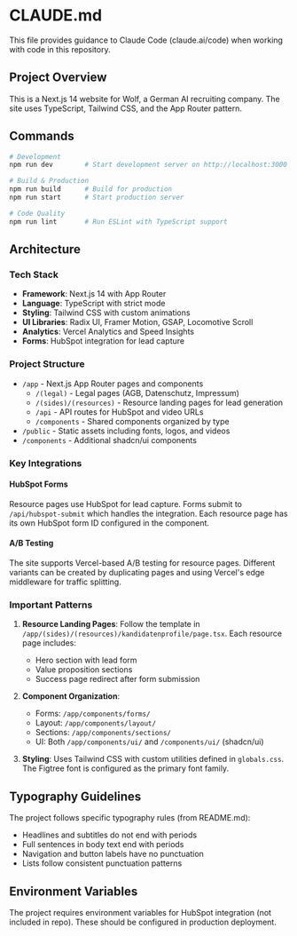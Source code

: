 # CLAUDE.md

This file provides guidance to Claude Code (claude.ai/code) when working with code in this repository.

## Project Overview

This is a Next.js 14 website for Wolf, a German AI recruiting company. The site uses TypeScript, Tailwind CSS, and the App Router pattern.

## Commands

```bash
# Development
npm run dev        # Start development server on http://localhost:3000

# Build & Production
npm run build      # Build for production
npm run start      # Start production server

# Code Quality
npm run lint       # Run ESLint with TypeScript support
```

## Architecture

### Tech Stack
- **Framework**: Next.js 14 with App Router
- **Language**: TypeScript with strict mode
- **Styling**: Tailwind CSS with custom animations
- **UI Libraries**: Radix UI, Framer Motion, GSAP, Locomotive Scroll
- **Analytics**: Vercel Analytics and Speed Insights
- **Forms**: HubSpot integration for lead capture

### Project Structure
- `/app` - Next.js App Router pages and components
  - `/(legal)` - Legal pages (AGB, Datenschutz, Impressum)
  - `/(sides)/(resources)` - Resource landing pages for lead generation
  - `/api` - API routes for HubSpot and video URLs
  - `/components` - Shared components organized by type
- `/public` - Static assets including fonts, logos, and videos
- `/components` - Additional shadcn/ui components

### Key Integrations

#### HubSpot Forms
Resource pages use HubSpot for lead capture. Forms submit to `/api/hubspot-submit` which handles the integration. Each resource page has its own HubSpot form ID configured in the component.

#### A/B Testing
The site supports Vercel-based A/B testing for resource pages. Different variants can be created by duplicating pages and using Vercel's edge middleware for traffic splitting.

### Important Patterns

1. **Resource Landing Pages**: Follow the template in `/app/(sides)/(resources)/kandidatenprofile/page.tsx`. Each resource page includes:
   - Hero section with lead form
   - Value proposition sections
   - Success page redirect after form submission

2. **Component Organization**:
   - Forms: `/app/components/forms/`
   - Layout: `/app/components/layout/`
   - Sections: `/app/components/sections/`
   - UI: Both `/app/components/ui/` and `/components/ui/` (shadcn/ui)

3. **Styling**: Uses Tailwind CSS with custom utilities defined in `globals.css`. The Figtree font is configured as the primary font family.

## Typography Guidelines

The project follows specific typography rules (from README.md):
- Headlines and subtitles do not end with periods
- Full sentences in body text end with periods
- Navigation and button labels have no punctuation
- Lists follow consistent punctuation patterns

## Environment Variables

The project requires environment variables for HubSpot integration (not included in repo). These should be configured in production deployment.